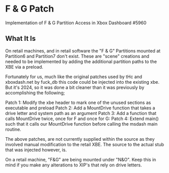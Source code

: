 # F & G Patch
Implementation of F & G Partition Access in Xbox Dashboard #5960

## What It Is
On retail machines, and in retail software the "F & G" Partitions mounted at Partition6 and Partition7 don't exist. These are "scene" creations and needed to be implemented by adding the additional partition paths to the XBE via a preload.

Fortunately for us, much like the original patches used by tHc and xboxdash.net by fuck_db this code could be injected into the existing xbe. But it's 2024, so it was done a bit cleaner than it was previously by accomplishing the following;

Patch 1: Modify the xbe header to mark one of the unused sections as executable and preload
Patch 2: Add a MountDrive function that takes a drive letter and system path as an argument
Patch 3: Add a function that calls MountDrive twice, once for F and once for G:
Patch 4: Extend main() such that it calls our MountDrive function before calling the msdash main routine.

The above patches, are not currently supplied within the source as they involved manual modification to the retail XBE. The source to the actual stub that was injected however, is.

On a retail machine, "F&G" are being mounted under "N&O". Keep this in mind if you make any alterations to XIP's that rely on drive letters.